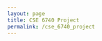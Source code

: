 ```yaml
---
layout: page
title: CSE 6740 Project
permalink: /cse_6740_project
---
```


<object data="{{ site.url }}{{ site.baseurl }}/CSE_6740__Final_Project_Report.pdf" width="1000" height="1000" type="application/pdf"></object>


